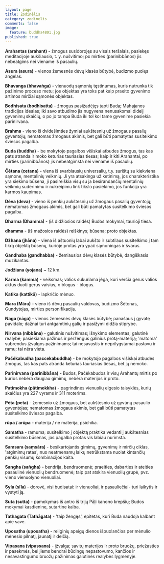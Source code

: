 ```yaml
---
layout: page
title: Žodinėlis
category: zodinelis
comments: false
image:
  feature: buddha4801.jpg
published: true
---
```


**Arahantas (arahant)** - žmogus susidorojęs su visais teršalais, pasiekęs meditacijoje aukšiausio, t. y. nušvitimo; po mirties (parinibbānos) jis nebeatgims nei viename iš pasaulių.

**Asura (asura)** - vienos žemesnės dėvų klasės būtybė, budizmo puolęs angelas.

**Bhavanga (bhavaṅga)** - vienuodų sąmonių tęstinumas, kuris nutrunka tik pažinimo proceso metu; jos objektas  yra toks pat kaip praeito gyvenimo artimos mirčiai sąmonės objektas.

**Bodhisata (bodhisatta)** - žmogus pasižadėjęs tapti Buda; Mahajanos tradicijos idealas; iki savo atbudimo jis nugyvena nenusakomai didelį gyvenimų skaičių, o po jo tampa Buda iki tol kol tame gyvenime pasiekia parinirvana.

**Brahma** - vieno iš dvidešimties žymiai aukštesnių už žmogaus pasalių gyventojų; nematomas žmogaus akimis, bet gali būti pamatytas susitelkimo šviesos pagalba.

**Buda (buddha)** - be mokytojo pagalbos višiskai atbudes žmogus, tas kas pats atranda ir moko keturias tauriasias tiesas; kaip ir kiti Arahantai, po mirties (parinibbānos) jis nebeatgimsta nei viename iš pasaulių.

**Čėtana (cetana)** - viena iš svarbiausių universalių, t.y. surištų su kiekviena sąmone, mentalinių veikmių. Ji yra atsakinga už ketinimą, jos charakteristika yra siekimo būsena, ji pasireiškia visų su ja besirandančių mentalinių veikmių suderinimu ir nukreipimu link tikslo pasiekimo, jos funkcija yra karmos kaupimas.

**Dėva (deva)** - vieno iš penkių aukštesnių už žmogaus pasalių gyventojų; nematomas žmogaus akimis, bet gali būti pamatytas susitelkimo šviesos pagalba.

**Dharma (Dhamma)** - (iš didžiosios raidės) Budos mokymai, taurioji tiesa.

**dhamma** - (iš mažosios raidės) reiškinys; būsena; proto objektas.  

**Džhana (jhāna)** - viena iš aštuonių labai aukšto ir subtilaus susitelkimo į tam tikrą objektą būsenų, kurioje protas yra ypač sąmoningas ir švarus.

**Gandhaba (gandhabba)** - žemiausios dėvų klasės būtybė, dangiškasis muzikantas.

**Jodžiana (yojana)** ~ 12 km.

**Karma (kamma)** - veiksmas; valios sukuriama jėga, kuri verčia gerus valios aktus duoti gerus vaisius, o blogus - blogus.

**Katika (kattikā)** - lapkričio mėnuo.

**Mara (Māra)** - vieno iš dėvų pasaulių valdovas, budizmo Šėtonas, Gundytojas, mirties personifikacija.

**Naga (nāga)** - vienos žemesnės dėvų klasės būtybė; panašaus į gyvatę pavidalo; dažnai turi antgamtinių galių ir pasižymi didžia stiprybe.

**Nirvana (nibbāna)** - galutinis nušvitimas; išnykimo elementas; galutinė realybė; pasiekiama pažinus ir peržengus galinius protą-materiją; 'matoma' subrendus įžvalgos pažinimams; tai nesavastis ir neprilygstamai pastovu ir ramu; tai nėra vieta.

**Pačėkabudha (paccekabuddha)** - be mokytojo pagalbos višiskai atbudes žmogus, tas kas pats atranda keturias tauriasias tiesas, bet jų nemoko.

**Parinirvana (parinibbāna)** - Budos, Pačėkabudos ir visų Arahantų mirtis po kurios nebėra daugiau gimimų, nebėra materijos ir proto.

**Patimokha (pātimokkha)** - pagrindinės vienuolių elgesio taisyklės, kurių skaičius yra 227 vyrams ir 311 moterims.

**Pėta (peta)** - žemesnio už žmogaus, bet aukštesnio už gyvūnų pasaulio gyventojas; nematomas žmogaus akimis, bet gali būti pamatytas susitelkimo šviesos pagalba.

**rūpa / arūpa** - materija / ne materija, psichika.

**Samatha** - ramuma; susitelkimo į objektą praktika vedanti į aukštesnias susitelkimo būsenas, jos pagalba protas vis labiau nurimsta.

**Samsara (saṃsāra)** - besikartojantis gimimų, gyvenimų ir mirčių ciklas, 'atgimimų ratas', nuo neatmenamų laikų netrūkstama nuolat kintančių penkių visumų kombinacijos kaita.

**Sangha (saṅgha)** - bendrija, bendruomenė; praeities, dabarties ir ateities pasaulinė vienuolių bendruomenė; taip pat atskira vienuolių grupė, pvz. vieno vienuolyno vienuoliai.

**Syla (sīla)** - dorovė, visi budisatai: ir vienuoliai, ir pasauliečiai- turi laikytis ir vystyti ją.

**Suta (sutta)** - pamokymas iš antro iš trijų Pāḷi kanono krepšių; Budos mokymai kasdienine, sutartine kalba.

**Tathagata (Tathāgata)** - 'taip žengęs', epitetas, kuri Buda naudoja kalbant apie save.

**Uposatha (uposatha)** - religinių apeigų dienos išpuolančios per mėnulio mėnesio pilnatį, jaunatį ir delčią.

**Vipasana (vipassana)** - įžvalga; savitų materijos ir proto bruožų, priežasties ir pasekmės, bei jiems bendrai būdingų nepastovumo, kančios ir nesavastingumo bruožų pažinimas galutinės realybės lygmenyje.
